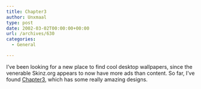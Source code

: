 ```yaml
---
title: Chapter3
author: Unxmaal
type: post
date: 2002-03-02T00:00:00+00:00
url: /archives/630
categories:
  - General

---
```

I&#8217;ve been looking for a new place to find cool desktop wallpapers, since the venerable Skinz.org appears to now have more ads than content. So far, I&#8217;ve found [Chapter3][1], which has some really amazing designs.

 [1]: http://desktop.chapter3.net/